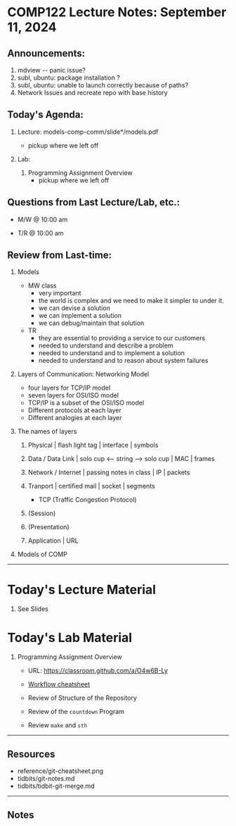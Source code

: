 # COMP122 Lecture Notes: September 11, 2024

## Announcements:
   1. mdview -- panic issue?
   1. subl, ubuntu: package installation ?
   1. subl, ubuntu: unable to launch correctly because of paths?
   1. Network Issues and recreate repo with base history

## Today's Agenda:
   1. Lecture: models-comp-comm/slide*/models.pdf
      - pickup where we left off

   1. Lab:
      1. Programming Assignment Overview
         - pickup where we left off


## Questions from Last Lecture/Lab, etc.:
   * M/W @ 10:00 am


   * T/R @ 10:00 am



## Review from Last-time:
   1. Models
      * MW class
        - very important
         - the world is complex and we need to make it simpler to under it.
         - we can devise a solution
         - we can implement a solution
         - we can debug/maintain that solution
      * TR
        - they are essential to providing a service to our customers
        - needed to understand and describe a problem
        - needed to understand and to implement a solution
        - needed to understand and to reason about system failures

   1. Layers of Communication: Networking Model
      - four layers  for TCP/IP model
      - seven layers for OSI/ISO model
      - TCP/IP is a subset of the OSI/ISO model
      - Different protocols at each layer
      - Different analogies at each layer


   1. The names of layers
      1. Physical             | flash light tag                   |  interface | symbols
      2. Data / Data Link     | solo cup <-- string --> solo cup  |  MAC       | frames
      3. Network / Internet   | passing notes in class            |  IP        | packets
      4. Tranport             | certified mail                    |  socket    | segments
         - TCP (Traffic Congestion Protocol)

      5. (Session)
      6. (Presentation)
      7. Application                                              | URL

   1. Models of COMP

---
# Today's Lecture Material

  1. See Slides


# Today's Lab Material

  1. Programming Assignment Overview
     - URL: https://classroom.github.com/a/O4w6B-Ly
     - [Workflow cheatsheet](../reference/programming_workflow.md)

     - Review of Structure of the Repository
     - Review of the `countdown` Program
     - Review `make` and `sth`



---
## Resources
   * reference/git-cheatsheet.png
   * tidbits/git-notes.md
   * tidbits/tidbit-git-merge.md 

---
<!-- This section for student's to place their own notes. -->
<!-- This section will not be updated by the Professor.   -->

## Notes  


